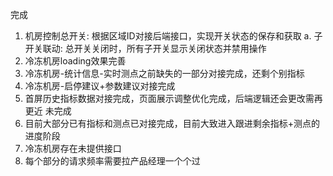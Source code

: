 完成
1. 机房控制总开关: 根据区域ID对接后端接口，实现开关状态的保存和获取
   a. 子开关联动: 总开关关闭时，所有子开关显示关闭状态并禁用操作
2. 冷冻机房loading效果完善
3. 冷冻机房-统计信息-实时测点之前缺失的一部分对接完成，还剩个别指标
4. 冷冻机房-启停建议+参数建议对接完成
5. 首屏历史指标数据对接完成，页面展示调整优化完成，后端逻辑还会更改需再更近
   未完成
1. 目前大部分已有指标和测点已对接完成，目前大致进入跟进剩余指标+测点的进度阶段
2. 冷冻机房存在未提供接口
3. 每个部分的请求频率需要拉产品经理一个个过
